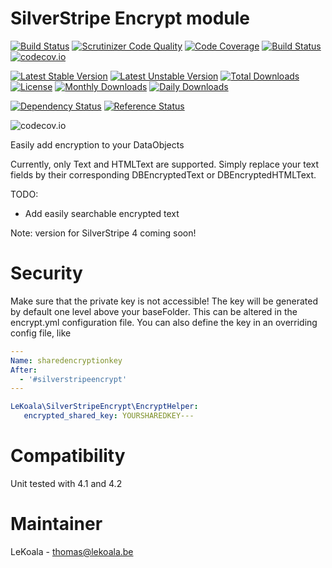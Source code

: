SilverStripe Encrypt module
==================
[![Build Status](https://travis-ci.org/gordonbanderson/silverstripe-encrypt.svg?branch=upgradess4)](https://travis-ci.org/gordonbanderson/silverstripe-encrypt)
[![Scrutinizer Code Quality](https://scrutinizer-ci.com/g/gordonbanderson/silverstripe-encrypt/badges/quality-score.png?b=upgradess4)](https://scrutinizer-ci.com/g/gordonbanderson/silverstripe-encrypt/?branch=upgradess4)
[![Code Coverage](https://scrutinizer-ci.com/g/gordonbanderson/silverstripe-encrypt/badges/coverage.png?b=upgradess4)](https://scrutinizer-ci.com/g/gordonbanderson/silverstripe-encrypt/?branch=upgradess4)
[![Build Status](https://scrutinizer-ci.com/g/gordonbanderson/silverstripe-encrypt/badges/build.png?b=upgradess4)](https://scrutinizer-ci.com/g/gordonbanderson/silverstripe-encrypt/build-status/upgradess4)
[![codecov.io](https://codecov.io/github/gordonbanderson/silverstripe-encrypt/coverage.svg?branch=upgradess4)](https://codecov.io/github/gordonbanderson/silverstripe-encrypt?branch=upgradess4)

[![Latest Stable Version](https://poser.pugx.org/lekoala/silverstripe-encrypt/version)](https://packagist.org/packages/lekoala/silverstripe-encrypt)
[![Latest Unstable Version](https://poser.pugx.org/lekoala/silverstripe-encrypt/v/unstable)](//packagist.org/packages/lekoala/silverstripe-encrypt)
[![Total Downloads](https://poser.pugx.org/lekoala/silverstripe-encrypt/downloads)](https://packagist.org/packages/lekoala/silverstripe-encrypt)
[![License](https://poser.pugx.org/lekoala/silverstripe-encrypt/license)](https://packagist.org/packages/lekoala/silverstripe-encrypt)
[![Monthly Downloads](https://poser.pugx.org/lekoala/silverstripe-encrypt/d/monthly)](https://packagist.org/packages/lekoala/silverstripe-encrypt)
[![Daily Downloads](https://poser.pugx.org/lekoala/silverstripe-encrypt/d/daily)](https://packagist.org/packages/lekoala/silverstripe-encrypt)

[![Dependency Status](https://www.versioneye.com/php/lekoala:silverstripe-encrypt/badge.svg)](https://www.versioneye.com/php/lekoala:silverstripe-encrypt)
[![Reference Status](https://www.versioneye.com/php/lekoala:silverstripe-encrypt/reference_badge.svg?style=flat)](https://www.versioneye.com/php/lekoala:silverstripe-encrypt/references)

![codecov.io](https://codecov.io/github/gordonbanderson/silverstripe-encrypt/branch.svg?branch=upgradess4)


Easily add encryption to your DataObjects

Currently, only Text and HTMLText are supported. Simply replace your text fields by their
corresponding DBEncryptedText or DBEncryptedHTMLText.

TODO:
- Add easily searchable encrypted text

Note: version for SilverStripe 4 coming soon!

Security
==================

Make sure that the private key is not accessible! The key will be generated by default
one level above your baseFolder.  This can be altered in the encrypt.yml configuration file.
You can also define the key in an overriding config file, like

```yml
---
Name: sharedencryptionkey
After:
  - '#silverstripeencrypt'
---

LeKoala\SilverStripeEncrypt\EncryptHelper:
   encrypted_shared_key: YOURSHAREDKEY---

```


Compatibility
==================
Unit tested with 4.1 and 4.2

Maintainer
==================
LeKoala - thomas@lekoala.be
